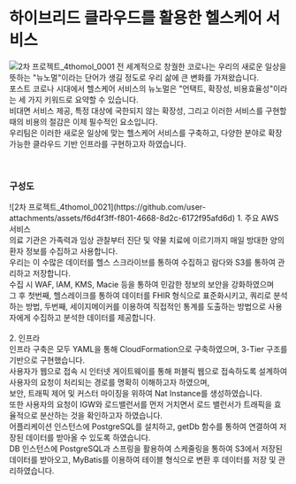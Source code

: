 # 하이브리드 클라우드를 활용한 헬스케어 서비스 
![2차 프로젝트_4thomol_0001](https://github.com/user-attachments/assets/d70a2eaa-629f-4098-a7a6-68300a7ce762)
전 세계적으로 창궐한 코로나는 우리의 새로운 일상을 뜻하는 "뉴노멀"이라는 단어가 생길 정도로 우리 삶에 큰 변화를 가져왔습니다. <br>
포스트 코로나 시대에서 헬스케어 서비스의 뉴노멀은 "언택트, 확장성, 비용효율성"이라는 세 가지 키워드로 요약할 수 있습니다.<br>
비대면 서비스 제공, 특정 대상에 국한되지 않는 확장성, 그리고 이러한 서비스를 구현할 때의 비용의 절감은 이제 필수적인 요소입니다.<br>
우리팀은 이러한 새로운 일상에 맞는 헬스케어 서비스를 구축하고, 다양한 분야로 확장 가능한 클라우드 기반 인프라를 구현하고자 하였습니다.<br>

<br>
<h3>구성도</h3>
![2차 프로젝트_4thomol_0021](https://github.com/user-attachments/assets/f6d4f3ff-f801-4668-8d2c-6172f95afd6d)
1. 주요 AWS 서비스<br>
의료 기관은 가족력과 임상 관찰부터 진단 및 약물 치료에 이르기까지 매일 방대한 양의 환자 정보를 수집하고 사용합니다.<br>
우리는 이 수많은 데이터를 헬스 스크라이브를 통하여 수집하고 람다와 S3를 통하여 관리하고 저장합니다.<br>
수집 시 WAF, IAM, KMS, Macie 등을 통하여 민감한 정보의 보안을 강화하였으며<br>
그 후 첫번째, 헬스레이크를 통하여 데이터를 FHIR 형식으로 표준화시키고, 쿼리로 분석하는 방법, 두번째, 세이지메이커를 이용하여 직접적인 통계를 도출하는 방법으로 사용자에게 수집하고 분석한 데이터를 제공합니다.<br>
<br>
2. 인프라<br>
인프라 구축은 모두 YAML을 통해 CloudFormation으로 구축하였으며, 3-Tier 구조를 기반으로 구현했습니다.<br>
사용자가 웹으로 접속 시 인터넷 게이트웨이를 통해 퍼블릭 웹으로 접속하도록 설계하여 사용자의 요청이 처리되는 경로를 명확히 이해하고자 하였으며,<br>
보안, 트래픽 제어 및 커스터 마이징을 위하여 Nat Instance를 생성하였습니다.<br>
또한 사용자의 요청이 IGW와 로드밸런서를 먼저 거치면서 로드 밸런서가 트래픽을 효율적으로 분산하는 것을 확인하고자 하였습니다.<br>
어플리케이션 인스턴스에 PostgreSQL를 설치하고, getDb 함수를 통하여 연결하여 저장된 데이터를 받아올 수 있도록 하였습니다.<br>
DB 인스턴스에 PostgreSQL과 스프링을 활용하여 스케줄링을 통하여 S3에서 저장된 데이터를 받아오고, MyBatis를 이용하여 테이블 형식으로 변환 후 데이터를 저장 및 관리하였습니다.<br>
<br>
